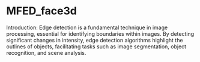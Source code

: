 # MFED_face3d
Introduction:  Edge detection is a fundamental technique in image processing, essential for identifying boundaries within images. By detecting significant changes in intensity, edge detection algorithms highlight the outlines of objects, facilitating tasks such as image segmentation, object recognition, and scene analysis.
